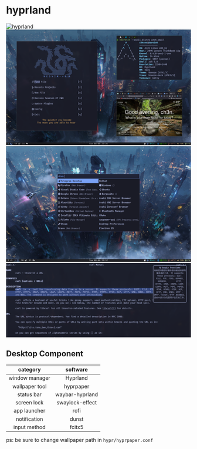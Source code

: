 # hyprland

![hyprland](./screenshots/hyprland.png)
![scratchpad](./screenshots/scratchpad.png)
![launcher](./screenshots/launcher.png)
![translate](./screenshots/translate.png)

## Desktop Component

|    category    |    software     |
| :------------: | :-------------: |
| window manager |    Hyprland     |
| wallpaper tool |    hyprpaper    |
|   status bar   | waybar-hyprland |
|  screen lock   | swaylock-effect |
|  app launcher  |      rofi       |
|  notification  |      dunst      |
|  input method  |     fcitx5      |

ps: be sure to change wallpaper path in `hypr/hyprpaper.conf`
